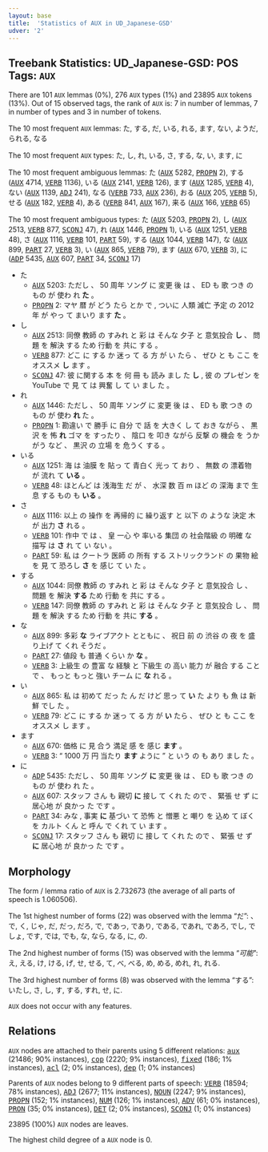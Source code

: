 ```yaml
---
layout: base
title:  'Statistics of AUX in UD_Japanese-GSD'
udver: '2'
---
```


## Treebank Statistics: UD_Japanese-GSD: POS Tags: `AUX`

There are 101 `AUX` lemmas (0%), 276 `AUX` types (1%) and 23895 `AUX` tokens (13%).
Out of 15 observed tags, the rank of `AUX` is: 7 in number of lemmas, 7 in number of types and 3 in number of tokens.

The 10 most frequent `AUX` lemmas: た, する, だ, いる, れる, ます, ない, ようだ, られる, なる

The 10 most frequent `AUX` types:  た, し, れ, いる, さ, する, な, い, ます, に

The 10 most frequent ambiguous lemmas: た (<tt><a href="ja_gsd-pos-AUX.html">AUX</a></tt> 5282, <tt><a href="ja_gsd-pos-PROPN.html">PROPN</a></tt> 2), する (<tt><a href="ja_gsd-pos-AUX.html">AUX</a></tt> 4714, <tt><a href="ja_gsd-pos-VERB.html">VERB</a></tt> 1136), いる (<tt><a href="ja_gsd-pos-AUX.html">AUX</a></tt> 2141, <tt><a href="ja_gsd-pos-VERB.html">VERB</a></tt> 126), ます (<tt><a href="ja_gsd-pos-AUX.html">AUX</a></tt> 1285, <tt><a href="ja_gsd-pos-VERB.html">VERB</a></tt> 4), ない (<tt><a href="ja_gsd-pos-AUX.html">AUX</a></tt> 1139, <tt><a href="ja_gsd-pos-ADJ.html">ADJ</a></tt> 241), なる (<tt><a href="ja_gsd-pos-VERB.html">VERB</a></tt> 733, <tt><a href="ja_gsd-pos-AUX.html">AUX</a></tt> 236), おる (<tt><a href="ja_gsd-pos-AUX.html">AUX</a></tt> 205, <tt><a href="ja_gsd-pos-VERB.html">VERB</a></tt> 5), せる (<tt><a href="ja_gsd-pos-AUX.html">AUX</a></tt> 182, <tt><a href="ja_gsd-pos-VERB.html">VERB</a></tt> 4), ある (<tt><a href="ja_gsd-pos-VERB.html">VERB</a></tt> 841, <tt><a href="ja_gsd-pos-AUX.html">AUX</a></tt> 167), 来る (<tt><a href="ja_gsd-pos-AUX.html">AUX</a></tt> 166, <tt><a href="ja_gsd-pos-VERB.html">VERB</a></tt> 65)

The 10 most frequent ambiguous types:  た (<tt><a href="ja_gsd-pos-AUX.html">AUX</a></tt> 5203, <tt><a href="ja_gsd-pos-PROPN.html">PROPN</a></tt> 2), し (<tt><a href="ja_gsd-pos-AUX.html">AUX</a></tt> 2513, <tt><a href="ja_gsd-pos-VERB.html">VERB</a></tt> 877, <tt><a href="ja_gsd-pos-SCONJ.html">SCONJ</a></tt> 47), れ (<tt><a href="ja_gsd-pos-AUX.html">AUX</a></tt> 1446, <tt><a href="ja_gsd-pos-PROPN.html">PROPN</a></tt> 1), いる (<tt><a href="ja_gsd-pos-AUX.html">AUX</a></tt> 1251, <tt><a href="ja_gsd-pos-VERB.html">VERB</a></tt> 48), さ (<tt><a href="ja_gsd-pos-AUX.html">AUX</a></tt> 1116, <tt><a href="ja_gsd-pos-VERB.html">VERB</a></tt> 101, <tt><a href="ja_gsd-pos-PART.html">PART</a></tt> 59), する (<tt><a href="ja_gsd-pos-AUX.html">AUX</a></tt> 1044, <tt><a href="ja_gsd-pos-VERB.html">VERB</a></tt> 147), な (<tt><a href="ja_gsd-pos-AUX.html">AUX</a></tt> 899, <tt><a href="ja_gsd-pos-PART.html">PART</a></tt> 27, <tt><a href="ja_gsd-pos-VERB.html">VERB</a></tt> 3), い (<tt><a href="ja_gsd-pos-AUX.html">AUX</a></tt> 865, <tt><a href="ja_gsd-pos-VERB.html">VERB</a></tt> 79), ます (<tt><a href="ja_gsd-pos-AUX.html">AUX</a></tt> 670, <tt><a href="ja_gsd-pos-VERB.html">VERB</a></tt> 3), に (<tt><a href="ja_gsd-pos-ADP.html">ADP</a></tt> 5435, <tt><a href="ja_gsd-pos-AUX.html">AUX</a></tt> 607, <tt><a href="ja_gsd-pos-PART.html">PART</a></tt> 34, <tt><a href="ja_gsd-pos-SCONJ.html">SCONJ</a></tt> 17)


* た
  * <tt><a href="ja_gsd-pos-AUX.html">AUX</a></tt> 5203: ただし 、 50 周年 ソング に 変更 後 は 、 ED も 歌 つき の もの が 使わ れ <b>た</b> 。
  * <tt><a href="ja_gsd-pos-PROPN.html">PROPN</a></tt> 2: マヤ 暦 が どう たら とか で , ついに 人類 滅亡 予定 の 2012 年 が やっ て まいり ます <b>た</b> 。
* し
  * <tt><a href="ja_gsd-pos-AUX.html">AUX</a></tt> 2513: 同僚 教師 の すみれ と 彩 は そんな 夕子 と 意気投合 <b>し</b> 、 問題 を 解決 する ため 行動 を 共に する 。
  * <tt><a href="ja_gsd-pos-VERB.html">VERB</a></tt> 877: どこ に する か 迷っ て る 方 が い たら 、 ぜひ と も ここ を オススメ <b>し</b> ます 。
  * <tt><a href="ja_gsd-pos-SCONJ.html">SCONJ</a></tt> 47: 彼 に関する 本 を 何 冊 も 読み まし た <b>し</b> , 彼 の プレゼン を YouTube で 見 て は 興奮 し て い まし た 。
* れ
  * <tt><a href="ja_gsd-pos-AUX.html">AUX</a></tt> 1446: ただし 、 50 周年 ソング に 変更 後 は 、 ED も 歌 つき の もの が 使わ <b>れ</b> た 。
  * <tt><a href="ja_gsd-pos-PROPN.html">PROPN</a></tt> 1: 勘違い で 勝手 に 自分 で 話 を 大きく し て おき ながら 、 黒沢 を 怖 <b>れ</b> ゴマ を すったり 、 陰口 を 叩き ながら 反撃 の 機会 を うかがう など 、 黒沢 の 立場 を 危うく する 。
* いる
  * <tt><a href="ja_gsd-pos-AUX.html">AUX</a></tt> 1251: 海 は 油膜 を 貼っ て 青白く 光っ て おり 、 無数 の 漂着物 が 流れ て <b>いる</b> 。
  * <tt><a href="ja_gsd-pos-VERB.html">VERB</a></tt> 48: ほとんど は 浅海生 だ が 、 水深 数 百 m ほど の 深海 まで 生息 する もの も <b>いる</b> 。
* さ
  * <tt><a href="ja_gsd-pos-AUX.html">AUX</a></tt> 1116: 以上 の 操作 を 再帰的 に 繰り返す と 以下 の ような 決定 木 が 出力 <b>さ</b> れる 。
  * <tt><a href="ja_gsd-pos-VERB.html">VERB</a></tt> 101: 作中 で は 、 皇 一心 や 率いる 集団 の 社会階級 の 明確 な 描写 は <b>さ</b> れ て い ない 。
  * <tt><a href="ja_gsd-pos-PART.html">PART</a></tt> 59: 私 は クートラ 医師 の 所有 する ストリックランド の 果物 絵 を 見 て 恐ろし <b>さ</b> を 感じ て い た 。
* する
  * <tt><a href="ja_gsd-pos-AUX.html">AUX</a></tt> 1044: 同僚 教師 の すみれ と 彩 は そんな 夕子 と 意気投合 し 、 問題 を 解決 <b>する</b> ため 行動 を 共に する 。
  * <tt><a href="ja_gsd-pos-VERB.html">VERB</a></tt> 147: 同僚 教師 の すみれ と 彩 は そんな 夕子 と 意気投合 し 、 問題 を 解決 する ため 行動 を 共に <b>する</b> 。
* な
  * <tt><a href="ja_gsd-pos-AUX.html">AUX</a></tt> 899: 多彩 <b>な</b> ライブアクト とともに 、 祝日 前 の 渋谷 の 夜 を 盛り上げ て くれ そうだ 。
  * <tt><a href="ja_gsd-pos-PART.html">PART</a></tt> 27: 値段 も 普通 くらい か <b>な</b> 。
  * <tt><a href="ja_gsd-pos-VERB.html">VERB</a></tt> 3: 上級生 の 豊富 な 経験 と 下級生 の 高い 能力 が 融合 する こと で 、 もっと もっと 強い チーム に <b>な</b> れる 。
* い
  * <tt><a href="ja_gsd-pos-AUX.html">AUX</a></tt> 865: 私 は 初めて だっ た ん だ けど 思っ て <b>い</b> た より も 魚 は 新鮮 でし た 。
  * <tt><a href="ja_gsd-pos-VERB.html">VERB</a></tt> 79: どこ に する か 迷っ て る 方 が <b>い</b> たら 、 ぜひ と も ここ を オススメ し ます 。
* ます
  * <tt><a href="ja_gsd-pos-AUX.html">AUX</a></tt> 670: 価格 に 見 合う 満足 感 を 感じ <b>ます</b> 。
  * <tt><a href="ja_gsd-pos-VERB.html">VERB</a></tt> 3: “ 1000 万 円 当たり <b>ます</b> ように ” と いう の も あり まし た 。
* に
  * <tt><a href="ja_gsd-pos-ADP.html">ADP</a></tt> 5435: ただし 、 50 周年 ソング <b>に</b> 変更 後 は 、 ED も 歌 つき の もの が 使わ れ た 。
  * <tt><a href="ja_gsd-pos-AUX.html">AUX</a></tt> 607: スタッフ さん も 親切 <b>に</b> 接し て くれ た ので 、 緊張 せ ず に 居心地 が 良かっ た です 。
  * <tt><a href="ja_gsd-pos-PART.html">PART</a></tt> 34: みな , 事実 <b>に</b> 基づい て 恐怖 と 憎悪 と 嘲り を 込め て ぼく を カルト くん と 呼ん で くれ て い ます 。
  * <tt><a href="ja_gsd-pos-SCONJ.html">SCONJ</a></tt> 17: スタッフ さん も 親切 に 接し て くれ た ので 、 緊張 せ ず <b>に</b> 居心地 が 良かっ た です 。

## Morphology

The form / lemma ratio of `AUX` is 2.732673 (the average of all parts of speech is 1.060506).

The 1st highest number of forms (22) was observed with the lemma “だ”: 、で, く, じゃ, だ, だっ, だろ, で, であっ, であり, である, であれ, であろ, でし, でしょ, です, では, でも, な, なら, なる, に, の.

The 2nd highest number of forms (15) was observed with the lemma “*可能*”: え, える, け, ける, げ, せ, せる, て, べ, べる, め, める, めれ, れ, れる.

The 3rd highest number of forms (8) was observed with the lemma “する”: いたし, さ, し, す, する, すれ, せ, に.

`AUX` does not occur with any features.


## Relations

`AUX` nodes are attached to their parents using 5 different relations: <tt><a href="ja_gsd-dep-aux.html">aux</a></tt> (21486; 90% instances), <tt><a href="ja_gsd-dep-cop.html">cop</a></tt> (2220; 9% instances), <tt><a href="ja_gsd-dep-fixed.html">fixed</a></tt> (186; 1% instances), <tt><a href="ja_gsd-dep-acl.html">acl</a></tt> (2; 0% instances), <tt><a href="ja_gsd-dep-dep.html">dep</a></tt> (1; 0% instances)

Parents of `AUX` nodes belong to 9 different parts of speech: <tt><a href="ja_gsd-pos-VERB.html">VERB</a></tt> (18594; 78% instances), <tt><a href="ja_gsd-pos-ADJ.html">ADJ</a></tt> (2677; 11% instances), <tt><a href="ja_gsd-pos-NOUN.html">NOUN</a></tt> (2247; 9% instances), <tt><a href="ja_gsd-pos-PROPN.html">PROPN</a></tt> (152; 1% instances), <tt><a href="ja_gsd-pos-NUM.html">NUM</a></tt> (126; 1% instances), <tt><a href="ja_gsd-pos-ADV.html">ADV</a></tt> (61; 0% instances), <tt><a href="ja_gsd-pos-PRON.html">PRON</a></tt> (35; 0% instances), <tt><a href="ja_gsd-pos-DET.html">DET</a></tt> (2; 0% instances), <tt><a href="ja_gsd-pos-SCONJ.html">SCONJ</a></tt> (1; 0% instances)

23895 (100%) `AUX` nodes are leaves.

The highest child degree of a `AUX` node is 0.

